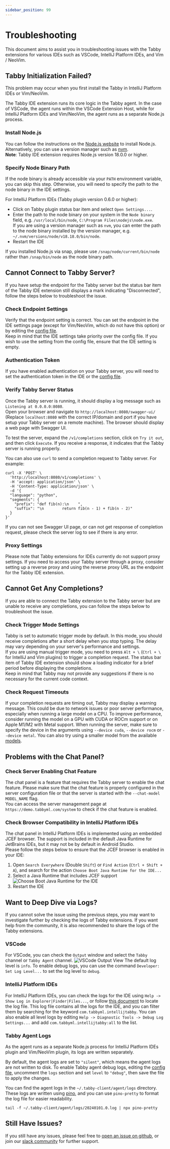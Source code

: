 ```yaml
---
sidebar_position: 99
---
```


# Troubleshooting

This document aims to assist you in troubleshooting issues with the Tabby extensions 
for various IDEs such as VSCode, IntelliJ Platform IDEs, and Vim / NeoVim.

## Tabby Initialization Failed?

This problem may occur when you first install the Tabby in IntelliJ Platform IDEs 
or Vim/NeoVim.  

The Tabby IDE extension runs its core logic in the Tabby agent. In the case of VSCode, 
the agent runs within the VSCode Extension Host, while for IntelliJ Platform IDEs 
and Vim/NeoVim, the agent runs as a separate Node.js process.

### Install Node.js

You can follow the instructions on the [Node.js website](https://nodejs.org/en/download/)
to install Node.js. Alternatively, you can use a version manager such as [nvm](https://github.com/nvm-sh/nvm).  
**Note**: Tabby IDE extension requires Node.js version 18.0.0 or higher.

### Specify Node Binary Path

If the node binary is already accessible via your `PATH` environment variable, 
you can skip this step. Otherwise, you will need to specify the path to the node 
binary in the IDE settings.

For IntelliJ Platform IDEs (Tabby plugin version 0.6.0 or higher):
* Click on Tabby plugin status bar item and select `Open Settings...`.
* Enter the path to the node binary on your system in the `Node binary` field,
  e.g. `/usr/local/bin/node`, `C:\Program Files\nodejs\node.exe`.  
  If you are using a version manager such as `nvm`, you can enter the path to the
  node binary installed by the version manager, e.g. `~/.nvm/versions/node/v18.18.0/bin/node`.
* Restart the IDE

If you installed Node.js via snap, please use `/snap/node/current/bin/node` rather than 
`/snap/bin/node` as the node binary path.

## Cannot Connect to Tabby Server?

If you have setup the endpoint for the Tabby server but the status bar item of 
the Tabby IDE extension still displays a mark indicating "Disconnected", 
follow the steps below to troubleshoot the issue.

### Check Endpoint Settings

Verify that the endpoint setting is correct. You can set the endpoint in the 
IDE settings page (except for Vim/NeoVim, which do not have this option) or by 
editing the [config file](https://tabby.tabbyml.com/docs/extensions/configurations).  
Keep in mind that the IDE settings take priority over the config file. 
If you wish to use the setting from the config file, ensure that the IDE setting
is empty.

### Authentication Token

If you have enabled authentication on your Tabby server, you will need to set
the authentication token in the IDE or the [config file](https://tabby.tabbyml.com/docs/extensions/configurations).

### Verify Tabby Server Status

Once the Tabby server is running, it should display a log message such as 
`Listening at 0.0.0.0:8080`.  
Open your browser and navigate to `http://localhost:8080/swagger-ui/`
(Replace `localhost:8080` with the correct IP/domain and port if you have setup your 
Tabby server on a remote machine). The browser should display a web page with Swagger UI.  

To test the server, expand the `/v1/completions` section, click on `Try it out`, 
and then click `Execute`. 
If you receive a response, it indicates that the Tabby server is running properly.

You can also use `curl` to send a completion request to Tabby server. For example:

```shell
curl -X 'POST' \
  'http://localhost:8080/v1/completions' \
  -H 'accept: application/json' \
  -H 'Content-Type: application/json' \
  -d '{
  "language": "python",
  "segments": {
    "prefix": "def fib(n):\n    ",
    "suffix": "\n        return fib(n - 1) + fib(n - 2)"
  }
}'
```

If you can not see Swagger UI page, or can not get response of completion request, 
please check the server log to see if there is any error.

### Proxy Settings

Please note that Tabby extensions for IDEs currently do not support proxy settings. 
If you need to access your Tabby server through a proxy, consider setting up 
a reverse proxy and using the reverse proxy URL as the endpoint for the Tabby IDE extension.

## Cannot Get Any Completions?

If you are able to connect the Tabby extension to the Tabby server but are unable to 
receive any completions, you can follow the steps below to troubleshoot the issue.

### Check Trigger Mode Settings

Tabby is set to automatic trigger mode by default. In this mode, you should receive 
completions after a short delay when you stop typing. The delay may vary depending 
on your server's performance and settings.  
If you are using manual trigger mode, you need to press `Alt + \` (`Ctrl + \` for IntelliJ and Vim plugins) 
to trigger a completion request. The status bar item of Tabby IDE extension should show a loading 
indicator for a brief period before displaying the completions.  
Keep in mind that Tabby may not provide any suggestions if there is no necessary
for the current code context.

### Check Request Timeouts

If your completion requests are timing out, Tabby may display a warning message. 
This could be due to network issues or poor server performance, especially when 
running a large model on a CPU. To improve performance, consider running the model 
on a GPU with CUDA or ROCm support or on Apple M1/M2 with Metal support. When running 
the server, make sure to specify the device in the arguments using  `--device cuda`, `--device rocm` or
`--device metal`. You can also try using a smaller model from the available [models](https://tabby.tabbyml.com/docs/models/). 

## Problems with the Chat Panel?

### Check Server Enabling Chat Feature

The chat panel is a feature that requires the Tabby server to enable the chat feature. Please make sure that the chat feature is properly configured in the server configuration file or that the server is started with the `--chat-model MODEL_NAME` flag.  
You can access the server management page at `https://demo.tabbyml.com/system` to check if the chat feature is enabled.

### Check Browser Compatibility in IntelliJ Platform IDEs

The chat panel in IntelliJ Platform IDEs is implemented using an embedded JCEF browser. The support is included in the default Java Runtime for JetBrains IDEs, but it may not be by default in Android Studio.  
Please follow the steps below to ensure that the JCEF browser is enabled in your IDE:

1. Open `Search Everywhere` (Double `Shift`) or `Find Action` (`Ctrl + Shift + A`), and search for the action `Choose Boot Java Runtime for the IDE...`
2. Select a Java Runtime that includes JCEF support  
    ![Choose Boot Java Runtime for the IDE](./intellij-choose-boot-runtime-for-the-ide.png)
3. Restart the IDE

## Want to Deep Dive via Logs?

If you cannot solve the issue using the previous steps, you may want to 
investigate further by checking the logs of Tabby extensions. 
If you want help from the community, it is also recommended to share the logs 
of the Tabby extensions.

### VSCode

For VSCode, you can check the `Output` window and select the `Tabby` channel or
`Tabby Agent` channel.
![VSCode Output View](./vscode-output-view.png)
The default log level is `info`. To enable debug logs, you can use the command 
`Developer: Set Log Level...` to set the log level to `debug`.

### IntelliJ Platform IDEs

For IntelliJ Platform IDEs, you can check the logs for the IDE using `Help -> Show Log in Explorer|Finder|Files...`, 
or follow [this document](https://intellij-support.jetbrains.com/hc/en-us/articles/207241085-Locating-IDE-log-files) to locate the log file.
This log file contains all the logs for the IDE, and you can filter them by searching for the 
keyword `com.tabbyml.intellijtabby`.
You can also enable all level logs by editing `Help -> Diagnostic Tools -> Debug Log Settings...` and
add `com.tabbyml.intellijtabby:all` to the list.

### Tabby Agent Logs

As the agent runs as a separate Node.js process for IntelliJ Platform IDEs plugin 
and Vim/NeoVim plugin, its logs are written separately.

By default, the agent logs are set to `"silent"`, which means the agent logs are 
not written to disk. To enable Tabby agent debug logs, editing the 
[config file](https://tabby.tabbyml.com/docs/extensions/configurations), 
uncomment the `logs` section and set `level` to `"debug"`, then save the file 
to apply the changes.
 
You can find the agent logs in the `~/.tabby-client/agent/logs` directory. These 
logs are written using [pino](https://github.com/pinojs/pino), and you can 
use `pino-pretty` to format the log file for easier readability.

```shell
tail -f ~/.tabby-client/agent/logs/20240101.0.log | npx pino-pretty
```

## Still Have Issues?

If you still have any issues, please feel free to [open an issue on github](https://github.com/TabbyML/tabby/issues/new), 
or join our [slack community](https://links.tabbyml.com/join-slack)
for further support.

